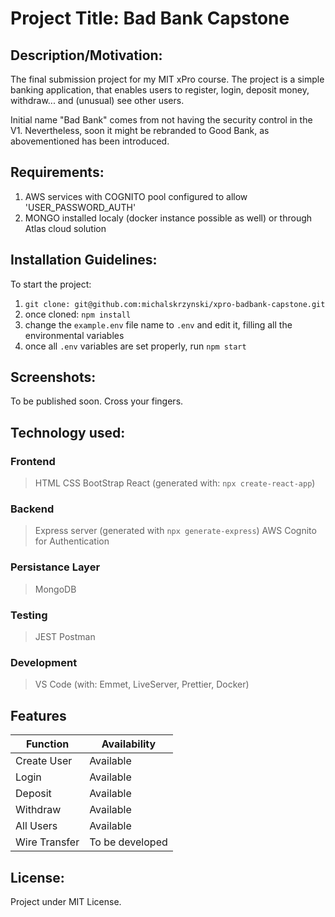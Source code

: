 # Project Title: Bad Bank Capstone

## Description/Motivation: 
The final submission project for my MIT xPro course.
The project is a simple banking application, that enables users to register, login, deposit money, withdraw... and (unusual) see other users.

Initial name "Bad Bank" comes from not having the security control in the V1. Nevertheless, soon it might be rebranded to Good Bank, as abovementioned has been introduced.

## Requirements:
1. AWS services with COGNITO pool configured to allow 'USER_PASSWORD_AUTH'
2. MONGO installed localy (docker instance possible as well) or through Atlas cloud solution

## Installation Guidelines: 

To start the project:
1. `git clone: git@github.com:michalskrzynski/xpro-badbank-capstone.git`
2. once cloned: `npm install`
3. change the `example.env` file name to `.env` and edit it, filling all the environmental variables
4. once all `.env` variables are set properly, run `npm start` 

## Screenshots:

To be published soon. Cross your fingers.

## Technology used:

### Frontend 
> HTML
> CSS
> BootStrap
> React (generated with: `npx create-react-app`)

### Backend
> Express server (generated with `npx generate-express`)
> AWS Cognito for Authentication

### Persistance Layer
> MongoDB

### Testing
> JEST
> Postman

### Development
> VS Code (with: Emmet, LiveServer, Prettier, Docker)

## Features
| Function | Availability |
| ------ | ------ |
| Create User | Available |
| Login | Available |
| Deposit | Available |
| Withdraw | Available |
| All Users | Available |
| Wire Transfer | To be developed |

## License: 
Project under MIT License.